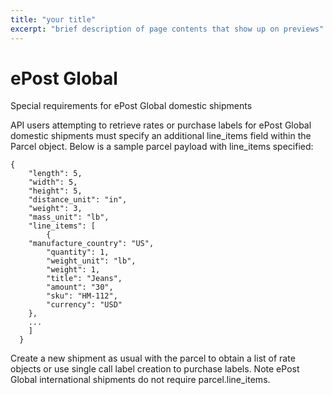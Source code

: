 ```yaml
---
title: "your title"
excerpt: "brief description of page contents that show up on previews"
---
```


ePost Global
============

Special requirements for ePost Global domestic shipments

API users attempting to retrieve rates or purchase labels for ePost Global domestic shipments must specify an additional line_items field within the Parcel object. Below is a sample parcel payload with line_items specified:

```
{
	"length": 5,
	"width": 5,
	"height": 5,
	"distance_unit": "in",
	"weight": 3,
	"mass_unit": "lb",
	"line_items": [
  		{
  	"manufacture_country": "US",
    	"quantity": 1,
    	"weight_unit": "lb",
    	"weight": 1,
    	"title": "Jeans",
    	"amount": "30",
    	"sku": "HM-112",
    	"currency": "USD"
  	},
  	...
	]
  }
```

Create a new shipment as usual with the parcel to obtain a list of rate objects or use single call label creation to purchase labels. Note ePost Global international shipments do not require parcel.line_items.